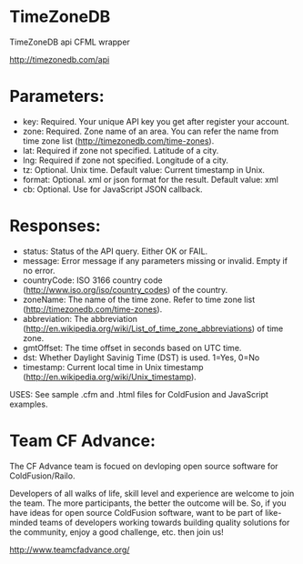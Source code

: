TimeZoneDB
==========

TimeZoneDB api CFML wrapper

http://timezonedb.com/api

Parameters:
===========
* key: Required. Your unique API key you get after register your account.
* zone: Required. Zone name of an area. You can refer the name from time zone list (http://timezonedb.com/time-zones).
* lat: Required if zone not specified. Latitude of a city.
* lng: Required if zone not specified. Longitude of a city.
* tz: Optional. Unix time. Default value: Current timestamp in Unix.
* format: Optional. xml or json format for the result. Default value: xml
* cb: Optional. Use for JavaScript JSON callback.

Responses:
==========
* status: Status of the API query. Either OK or FAIL.
* message: Error message if any parameters missing or invalid. Empty if no error.
* countryCode: ISO 3166 country code (http://www.iso.org/iso/country_codes) of the country.
* zoneName: The name of the time zone. Refer to time zone list (http://timezonedb.com/time-zones).
* abbreviation: The abbreviation (http://en.wikipedia.org/wiki/List_of_time_zone_abbreviations) of time zone.
* gmtOffset: The time offset in seconds based on UTC time.
* dst: Whether Daylight Savinig Time (DST) is used. 1=Yes, 0=No
* timestamp: Current local time in Unix timestamp (http://en.wikipedia.org/wiki/Unix_timestamp).

USES: See sample .cfm and .html files for ColdFusion and JavaScript examples.



Team CF Advance:
===========
The CF Advance team is focued on devloping open source software for ColdFusion/Railo. 

Developers of all walks of life, skill level and experience are welcome to join the team. The more participants, the better the outcome will be. 
So, if you have ideas for open source ColdFusion software, want to be part of like-minded teams of developers working towards building quality solutions for the community, enjoy a good challenge, etc. then join us!

http://www.teamcfadvance.org/
